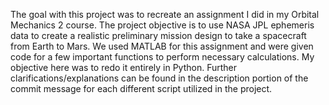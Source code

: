 The goal with this project was to recreate an assignment I did in my Orbital Mechanics 2 course. The project objective is to use NASA JPL ephemeris data to create a realistic preliminary mission design to take a spacecraft from Earth to Mars. We used MATLAB for this assignment and were given code for a few important functions to perform necessary calculations. My objective here was to redo it entirely in Python. 
Further clarifications/explanations can be found in the description portion of the commit message for each different script utilized in the project.
